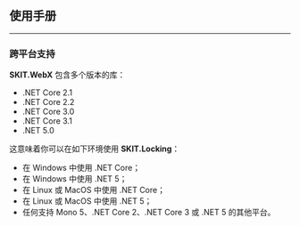 ## 使用手册

---

### 跨平台支持

**SKIT.WebX** 包含多个版本的库：

* .NET Core 2.1
* .NET Core 2.2
* .NET Core 3.0
* .NET Core 3.1
* .NET 5.0

这意味着你可以在如下环境使用 **SKIT.Locking**：

* 在 Windows 中使用 .NET Core；
* 在 Windows 中使用 .NET 5；
* 在 Linux 或 MacOS 中使用 .NET Core；
* 在 Linux 或 MacOS 中使用 .NET 5；
* 任何支持 Mono 5、.NET Core 2、.NET Core 3 或 .NET 5 的其他平台。